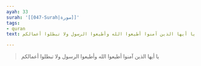 ```yaml
---
ayah: 33
surah: '[[047-Surah|سورة]]'
tags:
- quran
text: يا أيها الذين آمنوا أطيعوا الله وأطيعوا الرسول ولا تبطلوا أعمالكم

---
```

> يا أيها الذين آمنوا أطيعوا الله وأطيعوا الرسول ولا تبطلوا أعمالكم
